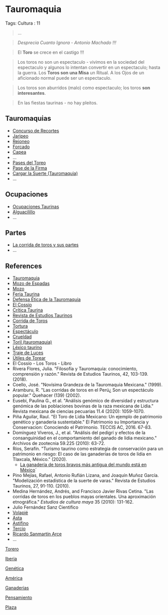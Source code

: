 # Tauromaquia

Tags: Cultura
: 11

> …
> 

> *Desprecia Cuanto Ignora  - Antonio Machado !!!*
> 

> El **Toro** se crece en el castigo !!!
> 

> Los toros no son un espectaculo - vivimos en la sociedad del espectaculo y algunos lo intentan convertir en un espectaculo; hasta la guerra.  Los **Toros son una Misa** un Ritual. A los Ojos de un aficionado normal puede ser un espectaculo.
> 

> Los toros son aburridos (malo) como espectaculo;  los toros **son interesantes**.
> 

> En las fiestas taurinas - no hay pleitos.
> 

## **Tauromaquias**

- [Concurso de Recortes](https://es.wikipedia.org/wiki/Concurso_de_recortes)
- [Jaripeo](https://en.wikipedia.org/wiki/Jaripeo)
- [Rejoneo](https://es.wikipedia.org/wiki/Rejoneo)
- [Forcado](https://en.wikipedia.org/wiki/Forcado)
- [Capea](https://es.wikipedia.org/wiki/Capea)
- …
- [Pases del Toreo](https://es.wikipedia.org/wiki/Pases_del_toreo)
- [Pase de la Firma](https://es.wikipedia.org/wiki/Pase_de_la_firma)
- [Cargar la Suerte (Tauromaquia)](https://es.wikipedia.org/wiki/Cargar_la_suerte_(tauromaquia))
- …

## Ocupaciones

- [Ocupaciones Taurinas](https://es.wikipedia.org/wiki/Categor%C3%ADa:Ocupaciones_taurinas)
- [Alguacilillo](https://es.wikipedia.org/wiki/Alguacilillo)
- …

## Partes

- [La corrida de toros y sus partes](https://blog.servitoro.com/la-corrida-de-toros-y-sus-partes/)
- …

## References

- [Tauromaquia](https://es.wikipedia.org/wiki/Tauromaquia)
- [Mozo de Espadas](https://es.wikipedia.org/wiki/Mozo_de_espadas)
- [Mozo](https://dle.rae.es/mozo)
- [Feria Taurina](https://es.wikipedia.org/wiki/Feria_taurina)
- [Defensa Ética de la Tauromaquia](https://juandemariana.org/ijm-actualidad/analisis-diario/defensa-etica-de-la-tauromaquia/)
- [El Cossío](https://es.wikipedia.org/wiki/El_Coss%C3%ADo)
- [Crítica Taurina](https://es.wikipedia.org/wiki/Crítica_taurina)
- [Revista de Estudios Taurinos](https://editorial.us.es/es/revistas/revista-de-estudios-taurinos)
- [Corrida de Toros](https://es.wikipedia.org/wiki/Corrida_de_toros)
- [Tortura](https://dle.rae.es/tortura)
- [Espectáculo](https://dle.rae.es/espectáculo)
- [Crueldad](https://dle.rae.es/crueldad)
- [Toril (tauromaquia)](https://es.wikipedia.org/wiki/Toril_(tauromaquia))
- [Léxico taurino](https://es.wikipedia.org/wiki/L%C3%A9xico_taurino)
- [Traje de Luces](https://es.wikipedia.org/wiki/Traje_de_luces)
- [Útiles de Torear](https://es.wikipedia.org/wiki/Útiles_de_torear)
- El Cossío - Los Toros - Libro
- Rivera Flores, Julia. "Filosofía y Tauromaquia: conocimiento, comprensión y razón." Revista de Estudios Taurinos, 42, 103-139. (2018).
- Coello, José. "Novísima Grandeza de la Tauromaquia Mexicana." (1999).
- Aramburu, R. "Las corridas de toros en el Perú¿ Son un espectáculo popular." Quehacer (139) (2002).
- Eusebi, Paulina G., et al. "Análisis genómico de diversidad y estructura genómica de las poblaciones bovinas de la raza mexicana de Lidia." Revista mexicana de ciencias pecuarias 11.4 (2020): 1059-1070.
- Piña Aguilar, Raul. "El Toro de Lidia Mexicano: Un ejemplo de patrimonio genético y ganadería sustentable." El Patrimonio su Importancia y Conservacion: Conociendo el Patrimonio. TECCIS AC, 2016. 67-83.
- Domínguez Viveros, J., et al. "Análisis del pedigrí y efectos de la consanguinidad en el comportamiento del ganado de lidia mexicano." Archivos de zootecnia 59.225 (2010): 63-72.
- Ríos, Serafín. "Turismo taurino como estrategia de conservación para un patrimonio en riesgo: El caso de las ganaderías de toros de lidia en Tlaxcala, México." (2020).
    - [La ganadería de toros bravos más antigua del mundo está en México](https://www.notimerica.com/sociedad/noticia-sabias-ganaderia-toros-bravos-mas-antigua-mundo-mexico-20181125012933.html)`
- Pino Mejías, Rafael, Antonio Rufián Lizana, and Joaquín Muñoz García. "Modelización estadística de la suerte de varas." Revista de Estudios Taurinos, 27, 91-110. (2010).
- Medina Hernández, Andrés, and  Francisco Javier Rivas Cetina. "Las corridas de toros en los pueblos  mayas orientales. Una aproximación etnográfica." *Estudios de cultura maya* 35 (2010): 131-162.
- Julio Fernández Sanz Cientifico
- [Volapié](https://es.wikipedia.org/wiki/Volapié)
- [Asta](https://es.wikipedia.org/wiki/Asta_(cuerno))
- [Astifino](https://es.wikipedia.org/wiki/Astifino)
- [Tercio](https://dle.rae.es/tercio)
- [Ricardo Sanmartín Arce](https://produccioncientifica.ucm.es/investigadores/164002/publicaciones)
- …

[Torero](Tauromaquia%2002019f2eaa724abe90e9b07b55f77ff8/Torero%204aa8a936461b4295afc70945941fe16f.md)

[Iberia](Tauromaquia%2002019f2eaa724abe90e9b07b55f77ff8/Iberia%20249024783daa4cc8b340a3e1d2de8343.md)

[Genética](Tauromaquia%2002019f2eaa724abe90e9b07b55f77ff8/Gene%CC%81tica%20e07891c8ca084ef4ab4ceaf8a8cd38e8.md)

[América](Tauromaquia%2002019f2eaa724abe90e9b07b55f77ff8/Ame%CC%81rica%20911880b8e7ad4c2d962f7ab3def1c9de.md)

[Ganaderias](Tauromaquia%2002019f2eaa724abe90e9b07b55f77ff8/Ganaderias%20bf9e91a88ce04c428707763fee6d9332.md)

[Pensamiento](Tauromaquia%2002019f2eaa724abe90e9b07b55f77ff8/Pensamiento%20b67e7523169c4e5b85a8bafb0ee2d695.md)

[Plaza](Tauromaquia%2002019f2eaa724abe90e9b07b55f77ff8/Plaza%20bc4c9785b8af4c198b7adeed159b4064.md)